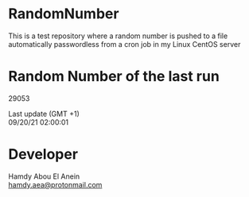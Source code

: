 # RandomNumber    
This is a test repository where a random number is pushed to a file automatically passwordless from a cron job in my Linux CentOS server    
# Random Number of the last run   
29053
      
Last update (GMT +1)    
09/20/21 02:00:01
# Developer    
Hamdy Abou El Anein   
hamdy.aea@protonmail.com
